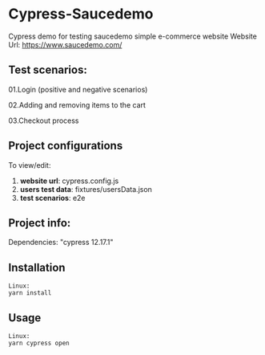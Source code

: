 # Cypress-Saucedemo
Cypress demo for testing saucedemo simple e-commerce website 
Website Url: https://www.saucedemo.com/ 

## Test scenarios:
01.Login (positive and negative scenarios)

02.Adding and removing items to the cart

03.Checkout process

## Project configurations 
To view/edit: 
1. **website url**: cypress.config.js 
2. **users test data**: fixtures/usersData.json
3. **test scenarios**: e2e      

## Project info: 
Dependencies: "cypress 12.17.1"

## Installation 
```
Linux: 
yarn install 
```
## Usage
```
Linux: 
yarn cypress open 
```
